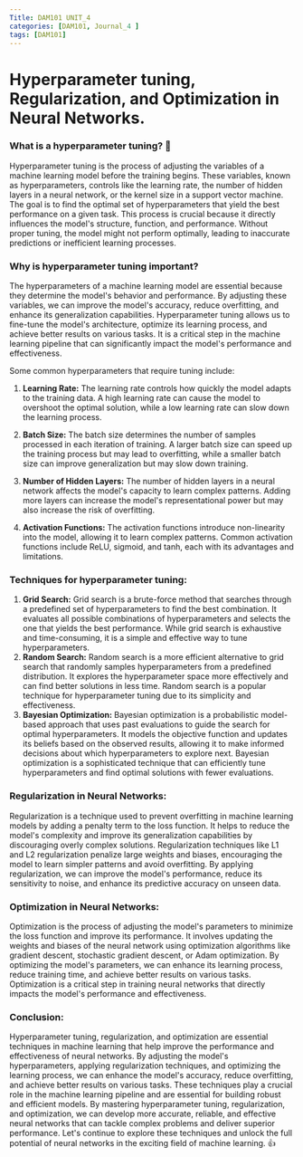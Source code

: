 ```yaml
---
Title: DAM101 UNIT_4
categories: [DAM101, Journal_4 ]
tags: [DAM101]
---
```

# Hyperparameter tuning, Regularization, and Optimization in Neural Networks.

### What is a hyperparameter tuning? 🤔 

Hyperparameter tuning is the process of adjusting the variables of a machine learning model before the training begins. These variables, known as hyperparameters, controls like the learning rate, the number of hidden layers in a neural network, or the kernel size in a support vector machine. The goal is to find the optimal set of hyperparameters that yield the best performance on a given task. This process is crucial because it directly influences the model's structure, function, and performance. Without proper tuning, the model might not perform optimally, leading to inaccurate predictions or inefficient learning processes.

### Why is hyperparameter tuning important? 
The hyperparameters of a machine learning model are essential because they determine the model's behavior and performance. By adjusting these variables, we can improve the model's accuracy, reduce overfitting, and enhance its generalization capabilities. Hyperparameter tuning allows us to fine-tune the model's architecture, optimize its learning process, and achieve better results on various tasks. It is a critical step in the machine learning pipeline that can significantly impact the model's performance and effectiveness.

Some common hyperparameters that require tuning include:
1. **Learning Rate:** The learning rate controls how quickly the model adapts to the training data. A high learning rate can cause the model to overshoot the optimal solution, while a low learning rate can slow down the learning process.

2. **Batch Size:** The batch size determines the number of samples processed in each iteration of training. A larger batch size can speed up the training process but may lead to overfitting, while a smaller batch size can improve generalization but may slow down training.

3. **Number of Hidden Layers:** The number of hidden layers in a neural network affects the model's capacity to learn complex patterns. Adding more layers can increase the model's representational power but may also increase the risk of overfitting.

4. **Activation Functions:** The activation functions introduce non-linearity into the model, allowing it to learn complex patterns. Common activation functions include ReLU, sigmoid, and tanh, each with its advantages and limitations.


### Techniques for hyperparameter tuning:
1. **Grid Search:** Grid search is a brute-force method that searches through a predefined set of hyperparameters to find the best combination. It evaluates all possible combinations of hyperparameters and selects the one that yields the best performance. While grid search is exhaustive and time-consuming, it is a simple and effective way to tune hyperparameters.
2. **Random Search:** Random search is a more efficient alternative to grid search that randomly samples hyperparameters from a predefined distribution. It explores the hyperparameter space more effectively and can find better solutions in less time. Random search is a popular technique for hyperparameter tuning due to its simplicity and effectiveness.
3. **Bayesian Optimization:** Bayesian optimization is a probabilistic model-based approach that uses past evaluations to guide the search for optimal hyperparameters. It models the objective function and updates its beliefs based on the observed results, allowing it to make informed decisions about which hyperparameters to explore next. Bayesian optimization is a sophisticated technique that can efficiently tune hyperparameters and find optimal solutions with fewer evaluations.

### Regularization in Neural Networks:
Regularization is a technique used to prevent overfitting in machine learning models by adding a penalty term to the loss function. It helps to reduce the model's complexity and improve its generalization capabilities by discouraging overly complex solutions. Regularization techniques like L1 and L2 regularization penalize large weights and biases, encouraging the model to learn simpler patterns and avoid overfitting. By applying regularization, we can improve the model's performance, reduce its sensitivity to noise, and enhance its predictive accuracy on unseen data.

### Optimization in Neural Networks:
Optimization is the process of adjusting the model's parameters to minimize the loss function and improve its performance. It involves updating the weights and biases of the neural network using optimization algorithms like gradient descent, stochastic gradient descent, or Adam optimization. By optimizing the model's parameters, we can enhance its learning process, reduce training time, and achieve better results on various tasks. Optimization is a critical step in training neural networks that directly impacts the model's performance and effectiveness.

### Conclusion:
Hyperparameter tuning, regularization, and optimization are essential techniques in machine learning that help improve the performance and effectiveness of neural networks. By adjusting the model's hyperparameters, applying regularization techniques, and optimizing the learning process, we can enhance the model's accuracy, reduce overfitting, and achieve better results on various tasks. These techniques play a crucial role in the machine learning pipeline and are essential for building robust and efficient models. By mastering hyperparameter tuning, regularization, and optimization, we can develop more accurate, reliable, and effective neural networks that can tackle complex problems and deliver superior performance. Let's continue to explore these techniques and unlock the full potential of neural networks in the exciting field of machine learning. 👍

